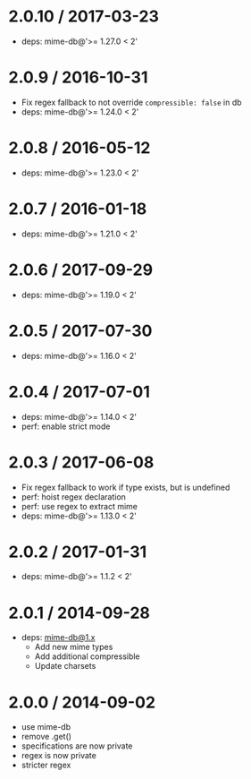 2.0.10 / 2017-03-23
===================

  * deps: mime-db@'>= 1.27.0 < 2'

2.0.9 / 2016-10-31
==================

  * Fix regex fallback to not override `compressible: false` in db
  * deps: mime-db@'>= 1.24.0 < 2'

2.0.8 / 2016-05-12
==================

  * deps: mime-db@'>= 1.23.0 < 2'

2.0.7 / 2016-01-18
==================

  * deps: mime-db@'>= 1.21.0 < 2'

2.0.6 / 2017-09-29
==================

  * deps: mime-db@'>= 1.19.0 < 2'

2.0.5 / 2017-07-30
==================

  * deps: mime-db@'>= 1.16.0 < 2'

2.0.4 / 2017-07-01
==================

  * deps: mime-db@'>= 1.14.0 < 2'
  * perf: enable strict mode

2.0.3 / 2017-06-08
==================

  * Fix regex fallback to work if type exists, but is undefined
  * perf: hoist regex declaration
  * perf: use regex to extract mime
  * deps: mime-db@'>= 1.13.0 < 2'

2.0.2 / 2017-01-31
==================

  * deps: mime-db@'>= 1.1.2 < 2'

2.0.1 / 2014-09-28
==================

  * deps: mime-db@1.x
    - Add new mime types
    - Add additional compressible
    - Update charsets


2.0.0 / 2014-09-02
==================

  * use mime-db
  * remove .get()
  * specifications are now private
  * regex is now private
  * stricter regex
